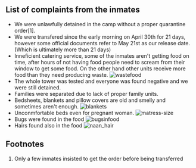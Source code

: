 ## List of complaints from the inmates 

- We were unlawfully detained in the camp without a proper quarantine order[1]. 
- We were transfered since the early morning on April 30th for 21 days, however some official documents refer to May 21st as our release date. (Which is ultimately more than 21 days)
- Inneficient catering service, some of the inmates aren't getting food on time, after hours of not having food people need to scream from their window to get some food. On the other hand other units receive more food than they need producing waste.
  ![wastefood](https://user-images.githubusercontent.com/204105/116804980-b8724b00-ab55-11eb-8d23-29b916a872dc.jpeg)
- The whole tower was tested and everyone was found negative and we were still detained.
- Families were separated due to lack of proper family units.
- Bedsheets, blankets and pillow covers are old and smelly and sometimes aren't enough.
  ![blankets](https://user-images.githubusercontent.com/204105/116804912-51ed2d00-ab55-11eb-8d99-ce7845f158eb.jpeg)
- Unconmfortable beds even for pregnant woman.
  ![matress-size](https://user-images.githubusercontent.com/204105/116804799-582ed980-ab54-11eb-8858-3ed99ccfaa91.jpeg)
- Bugs were found in the food
  ![bugsinfood](https://user-images.githubusercontent.com/204105/116805073-5c5bf680-ab56-11eb-9759-b1714d47a1dd.jpeg)
- Hairs found also in the food
  ![naan_hair](https://user-images.githubusercontent.com/204105/117458629-126f7800-af7d-11eb-93d0-754b0e300400.jpeg)

  




## Footnotes
1. Only a few inmates insisted to get the order before being transferred 
